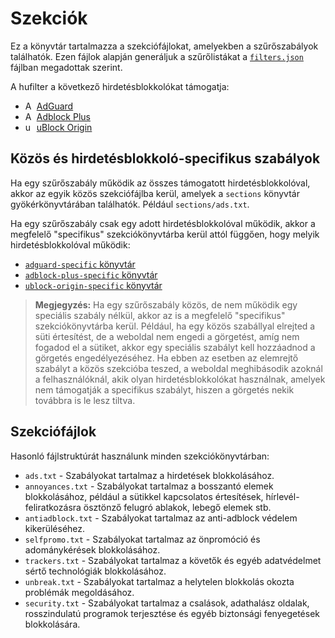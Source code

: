 # Szekciók

Ez a könyvtár tartalmazza a szekciófájlokat, amelyekben a szűrőszabályok találhatók. Ezen fájlok alapján generáljuk
a szűrőlistákat a [`filters.json`][filters-json] fájlban megadottak szerint.

A hufilter a következő hirdetésblokkolókat támogatja:

<!--markdownlint-disable MD013-->
- <img src="https://cdn.adguard.com/website/github.com/AGLint/adg_logo.svg" width="14px" alt="Adblock Plus logo"> [AdGuard][adg-url]
- <img src="https://cdn.adguard.com/website/github.com/AGLint/abp_logo.svg" width="14px" alt="AdGuard logo"> [Adblock Plus][abp-url]
- <img src="https://cdn.adguard.com/website/github.com/AGLint/ubo_logo.svg" width="14px" alt="uBlock Origin logo"> [uBlock Origin][ubo-url]
<!--markdownlint-enable MD013-->

## Közös és hirdetésblokkoló-specifikus szabályok

Ha egy szűrőszabály működik az összes támogatott hirdetésblokkolóval, akkor az egyik közös szekciófájlba kerül, amelyek
a `sections` könyvtár gyökérkönyvtárában találhatók. Például `sections/ads.txt`.

Ha egy szűrőszabály csak egy adott hirdetésblokkolóval működik, akkor a megfelelő "specifikus" szekciókönyvtárba kerül
attól függően, hogy melyik hirdetésblokkolóval működik:

- [`adguard-specific` könyvtár][adg-section]
- [`adblock-plus-specific` könyvtár][abp-section]
- [`ublock-origin-specific` könyvtár][ubo-section]

> **Megjegyzés:** Ha egy szűrőszabály közös, de nem működik egy speciális szabály nélkül, akkor az is a megfelelő
> "specifikus" szekciókönyvtárba kerül. Például, ha egy közös szabállyal elrejted a süti értesítést, de a weboldal
> nem engedi a görgetést, amíg nem fogadod el a sütiket, akkor egy speciális szabályt kell hozzáadnod a görgetés
> engedélyezéséhez. Ha ebben az esetben az elemrejtő szabályt a közös szekcióba teszed, a weboldal meghibásodik azoknál
> a felhasználóknál, akik olyan hirdetésblokkolókat használnak, amelyek nem támogatják a specifikus szabályt, hiszen
> a görgetés nekik továbbra is le lesz tiltva.

## Szekciófájlok

Hasonló fájlstruktúrát használunk minden szekciókönyvtárban:

- `ads.txt` - Szabályokat tartalmaz a hirdetések blokkolásához.
- `annoyances.txt` - Szabályokat tartalmaz a bosszantó elemek blokkolásához, például a sütikkel kapcsolatos értesítések,
  hírlevél-feliratkozásra ösztönző felugró ablakok, lebegő elemek stb.
- `antiadblock.txt` - Szabályokat tartalmaz az anti-adblock védelem kikerüléséhez.
- `selfpromo.txt` - Szabályokat tartalmaz az önpromóció és adománykérések blokkolásához.
- `trackers.txt` - Szabályokat tartalmaz a követők és egyéb adatvédelmet sértő technológiák blokkolásához.
- `unbreak.txt` - Szabályokat tartalmaz a helytelen blokkolás okozta problémák megoldásához.
- `security.txt` - Szabályokat tartalmaz a csalások, adathalász oldalak, rosszindulatú programok terjesztése
  és egyéb biztonsági fenyegetések blokkolására.

[abp-section]: https://github.com/hufilter/hufilter/tree/master/sections/adblock-plus-specific
[abp-url]: https://adblockplus.org
[adg-section]: https://github.com/hufilter/hufilter/tree/master/sections/adguard-specific
[adg-url]: https://adguard.com
[filters-json]: https://github.com/hufilter/hufilter/blob/master/filters.json
[ubo-section]: https://github.com/hufilter/hufilter/tree/master/sections/ublock-origin-specific
[ubo-url]: https://github.com/gorhill/uBlock
